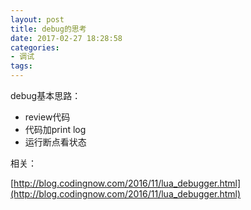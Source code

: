 ```yaml
---
layout: post
title: debug的思考
date: 2017-02-27 18:28:58
categories:
- 调试
tags:
---
```


debug基本思路：

- review代码
- 代码加print log
- 运行断点看状态


相关：

[http://blog.codingnow.com/2016/11/lua_debugger.html](http://blog.codingnow.com/2016/11/lua_debugger.html)